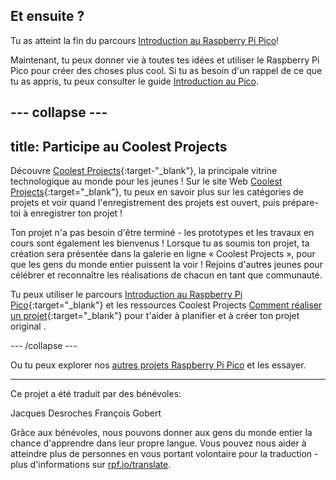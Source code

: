 ## Et ensuite ?

Tu as atteint la fin du parcours [Introduction au Raspberry Pi Pico](https://projects.raspberrypi.org/fr-FR/pathways/pico-intro)!

Maintenant, tu peux donner vie à toutes tes idées et utiliser le Raspberry Pi Pico pour créer des choses plus cool. Si tu as besoin d'un rappel de ce que tu as appris, tu peux consulter le guide [Introduction au Pico](https://projects.raspberrypi.org/fr-FR/projects/introduction-to-the-pico).

--- collapse ---
---
title: Participe au Coolest Projects
---

Découvre [Coolest Projects](https://coolestprojects.org/){:target-"_blank"}, la principale vitrine technologique au monde pour les jeunes ! Sur le site Web [Coolest Projects](https://coolestprojects.org/){:target="_blank"}, tu peux en savoir plus sur les catégories de projets et voir quand l'enregistrement des projets est ouvert, puis prépare-toi à enregistrer ton projet !

Ton projet n'a pas besoin d'être terminé - les prototypes et les travaux en cours sont également les bienvenus ! Lorsque tu as soumis ton projet, ta création sera présentée dans la galerie en ligne « Coolest Projects », pour que les gens du monde entier puissent la voir ! Rejoins d'autres jeunes pour célébrer et reconnaître les réalisations de chacun en tant que communauté.

Tu peux utiliser le parcours [Introduction au Raspberry Pi Pico](https://projects.raspberrypi.org/fr-FR/pathways/pico-intro){:target="_blank"} et les ressources Coolest Projects [Comment réaliser un projet](https://coolestprojects.org/2020/03/31/how-to-make-a-project-workbook-and-additional-resources/){:target="_blank"} pour t'aider à planifier et à créer ton projet original .

--- /collapse ---

Ou tu peux explorer nos [autres projets Raspberry Pi Pico](https://projects.raspberrypi.org/fr-FR/projects?hardware%5B%5D=pico) et les essayer.

***

Ce projet a été traduit par des bénévoles:

Jacques Desroches
François Gobert

Grâce aux bénévoles, nous pouvons donner aux gens du monde entier la chance d'apprendre dans leur propre langue. Vous pouvez nous aider à atteindre plus de personnes en vous portant volontaire pour la traduction - plus d'informations sur [rpf.io/translate](https://rpf.io/translate).